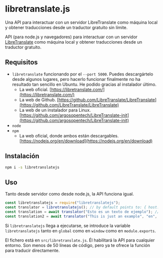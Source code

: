 # libretranslate.js

Una API para interactuar con un servidor LibreTranslate como máquina local y obtener traducciones desde un traductor gratuito sin límite.

API (para node.js y navegadores) para interactuar con un servidor [LibreTranslate](https://libretranslate.com/) como máquina local y obtener traducciones desde un traductor gratuito.

## Requisitos

- `libretranslate` funcionando por el `--port 5000`. Puedes descargártelo desde algunos lugares, pero hacerlo funcionar finalmente no ha resultado tan sencillo en Ubuntu. He podido gracias al instalador último.
  - La web oficial. [https://libretranslate.com/](https://libretranslate.com/)
  - La web de Github. [https://github.com/LibreTranslate/LibreTranslate](https://github.com/LibreTranslate/LibreTranslate)
  - La web de un instalador para Linux. [https://github.com/argosopentech/LibreTranslate-init](https://github.com/argosopentech/LibreTranslate-init)
- `node`
- `npm`
  - La web oficial, donde ambos están descargables. [https://nodejs.org/en/download](https://nodejs.org/en/download)

## Instalación

```sh
npm i -s libretranslatejs
```

## Uso

Tanto desde servidor como desde node.js, la API funciona igual.

```js
const libretranslatejs = require("libretranslatejs");
const translator = libretranslatejs(); // by default points to: { host: "127.0.0.1" , port: 5000 }
const translation = await translator("Esto es un texto de ejemplo"); // by default sets: "es", "en"
const translation2 = await translator("This is just an example", "en", "es");
```

Si `libretranslatejs` llega a ejecutarse, se introduce la variable `libretranslatejs` tanto en `global` como en `window` como en `module.exports`.

El fichero está en `src/libretranslate.js`. Él habilitará la API para cualquier entorno. Son menos de 50 líneas de código, pero ya te ofrece la función para traducir directamente.
